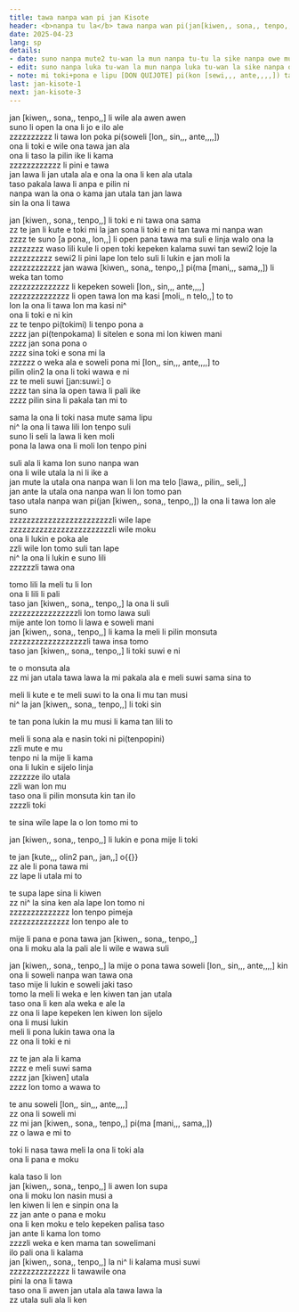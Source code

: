 ```yaml
---
title: tawa nanpa wan pi jan Kisote
header: <b>nanpa tu la</b> tawa nanpa wan pi(jan[kiwen,, sona,, tenpo,,])
date: 2025-04-23
lang: sp
details:
- date: suno nanpa mute2 tu-wan la mun nanpa tu-tu la sike nanpa owe mute2 mute2 wan  
- edit: suno nanpa luka tu-wan la mun nanpa luka tu-wan la sike nanpa owe mute2 wan  
- note: mi toki+pona e lipu [DON QUIJOTE] pi(kon [sewi,,, ante,,,,]) tan toki [en pan,,, jo,,] 
last: jan-kisote-1
next: jan-kisote-3
---
```


jan [kiwen,, sona,, tenpo,,] li wile ala awen awen  
suno li open la ona li jo e ilo ale  
zzzzzzzzzz li tawa lon poka pi(soweli [lon,, sin,,, ante,,,,])  
ona li toki e wile ona tawa jan ala  
ona li taso la pilin ike li kama  
zzzzzzzzzzzz li pini e tawa  
jan lawa li jan utala ala e ona la ona li ken ala utala  
taso pakala lawa li anpa e pilin ni  
nanpa wan la ona o kama jan utala tan jan lawa  
sin la ona li tawa  

jan [kiwen,, sona,, tenpo,,] li toki e ni tawa ona sama  
zz te jan li kute e toki mi la jan sona li toki e ni tan tawa mi nanpa wan  
zzzz te suno [a pona,, lon,,] li open pana tawa ma suli e linja walo ona la  
zzzzzzzz waso lili kule li open toki kepeken kalama suwi tan sewi2 loje la  
zzzzzzzzzz sewi2 li pini lape lon telo suli li lukin e jan moli la  
zzzzzzzzzzzz jan wawa [kiwen,, sona,, tenpo,,] pi(ma [mani,,, sama,,]) li weka tan tomo  
zzzzzzzzzzzzzz li kepeken soweli [lon,, sin,,, ante,,,,]  
zzzzzzzzzzzzzz li open tawa lon ma kasi [moli,, n telo,,] to to  
lon la ona li tawa lon ma kasi ni^  
ona li toki e ni kin  
zz te tenpo pi(tokimi) li tenpo pona a  
zzzz jan pi(tenpokama) li sitelen e sona mi lon kiwen mani  
zzzz jan sona pona o  
zzzz sina toki e sona mi la  
zzzzzz o weka ala e soweli pona mi [lon,, sin,,, ante,,,,] to  
pilin olin2 la ona li toki wawa e ni  
zz te meli suwi [jan:suwi:] o  
zzzz tan sina la open tawa li pali ike  
zzzz pilin sina li pakala tan mi to  

sama la ona li toki nasa mute sama lipu  
ni^ la ona li tawa lili lon tenpo suli  
suno li seli la lawa li ken moli  
pona la lawa ona li moli lon tenpo pini  

suli ala li kama lon suno nanpa wan  
ona li wile utala la ni li ike a  
jan mute la utala ona nanpa wan li lon ma telo [lawa,, pilin,, seli,,]  
jan ante la utala ona nanpa wan li lon tomo pan  
taso utala nanpa wan pi(jan [kiwen,, sona,, tenpo,,]) la ona li tawa lon ale suno  
zzzzzzzzzzzzzzzzzzzzzzzzli wile lape  
zzzzzzzzzzzzzzzzzzzzzzzzli wile moku  
ona li lukin e poka ale  
zzli wile lon tomo suli tan lape  
ni^ la ona li lukin e suno lili  
zzzzzzli tawa ona  

tomo lili la meli tu li lon  
ona li lili li pali  
taso jan [kiwen,, sona,, tenpo,,] la ona li suli  
zzzzzzzzzzzzzzzzli lon tomo lawa suli  
mije ante lon tomo li lawa e soweli mani  
jan [kiwen,, sona,, tenpo,,] li kama la meli li pilin monsuta  
zzzzzzzzzzzzzzzzzzli tawa insa tomo  
taso jan [kiwen,, sona,, tenpo,,] li toki suwi e ni  

te o monsuta ala  
zz mi jan utala tawa lawa la mi pakala ala e meli suwi sama sina to  

meli li kute e te meli suwi to la ona li mu tan musi  
ni^ la jan [kiwen,, sona,, tenpo,,] li toki sin  

te tan pona lukin la mu musi li kama tan lili to  

meli li sona ala e nasin toki ni pi(tenpopini)  
zzli mute e mu  
tenpo ni la mije li kama  
ona li lukin e sijelo linja  
zzzzzze ilo utala  
zzli wan lon mu  
taso ona li pilin monsuta kin tan ilo  
zzzzli toki  

te sina wile lape la o lon tomo mi to  

jan [kiwen,, sona,, tenpo,,] li lukin e pona mije li toki  

te jan [kute,,, olin2 pan,, jan,,] o{{<note text="nimi ni< li nimisin musi tan kulupu [en pan,,, jan,,] pi(toki+pona)<br>zzzz li toki e kulupu ni^<br>ona li nimi jan ala<br>zz li te `kutopanja` to lon sitelen [la,, sina,,,,]<br>mi kepeken nimi ni^ tan musi<br>lipu ni la kon nimi li te ijo li tan kulupu [kama,, sina,, jan,,] pi(ma [en pan,,, jan,,]) to _` (castellano)`_">}}  
zz ale li pona tawa mi  
zz lape li utala mi to  

te supa lape sina li kiwen  
zz ni^ la sina ken ala lape lon tomo ni  
zzzzzzzzzzzzzz lon tenpo pimeja  
zzzzzzzzzzzzzz lon tenpo ale to  

mije li pana e pona tawa jan [kiwen,, sona,, tenpo,,]  
ona li moku ala la pali ale li wile e wawa suli  

jan [kiwen,, sona,, tenpo,,] la mije o pona tawa soweli [lon,, sin,,, ante,,,,] kin  
ona li soweli nanpa wan tawa ona  
taso mije li lukin e soweli jaki taso  
tomo la meli li weka e len kiwen tan jan utala  
taso ona li ken ala weka e ale la  
zz ona li lape kepeken len kiwen lon sijelo  
ona li musi lukin  
meli li pona lukin tawa ona la  
zz ona li toki e ni  

zz te jan ala li kama  
zzzz e meli suwi sama  
zzzz jan [kiwen] utala  
zzzz lon tomo a wawa to  

te anu soweli [lon,, sin,,, ante,,,,]  
zz ona li soweli mi  
zz mi jan [kiwen,, sona,, tenpo,,] pi(ma [mani,,, sama,,])  
zz o lawa e mi to  

toki li nasa tawa meli la ona li toki ala  
ona li pana e moku  

kala taso li lon  
jan [kiwen,, sona,, tenpo,,] li awen lon supa  
ona li moku lon nasin musi a  
len kiwen li len e sinpin ona la  
zz jan ante o pana e moku  
ona li ken moku e telo kepeken palisa taso  
jan ante li kama lon tomo  
zzzzli weka e ken mama tan sowelimani  
ilo pali ona li kalama  
jan [kiwen,, sona,, tenpo,,] la ni^ li kalama musi suwi  
zzzzzzzzzzzzzz li tawawile ona  
pini la ona li tawa  
taso ona li awen jan utala ala tawa lawa la  
zz utala suli ala li ken  
